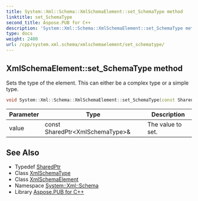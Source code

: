```yaml
---
title: System::Xml::Schema::XmlSchemaElement::set_SchemaType method
linktitle: set_SchemaType
second_title: Aspose.PUB for C++
description: 'System::Xml::Schema::XmlSchemaElement::set_SchemaType method. Sets the type of the element. This can either be a complex type or a simple type in C++.'
type: docs
weight: 2400
url: /cpp/system.xml.schema/xmlschemaelement/set_schematype/
---
```

## XmlSchemaElement::set_SchemaType method


Sets the type of the element. This can either be a complex type or a simple type.

```cpp
void System::Xml::Schema::XmlSchemaElement::set_SchemaType(const SharedPtr<XmlSchemaType> &value)
```


| Parameter | Type | Description |
| --- | --- | --- |
| value | const SharedPtr\<XmlSchemaType\>\& | The value to set. |

## See Also

* Typedef [SharedPtr](../../../system/sharedptr/)
* Class [XmlSchemaType](../../xmlschematype/)
* Class [XmlSchemaElement](../)
* Namespace [System::Xml::Schema](../../)
* Library [Aspose.PUB for C++](../../../)
